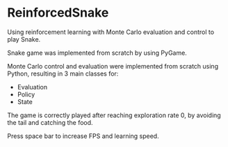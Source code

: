 # ReinforcedSnake

Using reinforcement learning with Monte Carlo evaluation and control to play Snake.

Snake game was implemented from scratch by using PyGame.

Monte Carlo control and evaluation were implemented from scratch using Python, resulting in 3 main classes for:
- Evaluation
- Policy
- State

The game is correctly played after reaching exploration rate 0, by avoiding the tail and catching the food.

Press space bar to increase FPS and learning speed.
